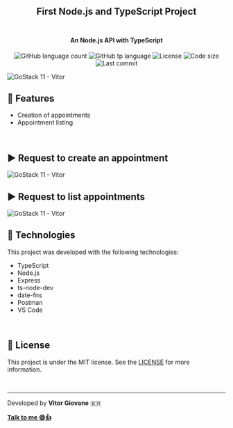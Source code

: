 <h2 align="center">
    <br>
    <br>
    First Node.js and TypeScript Project
    <br>
    <br>  
</h2>
<h4 align="center">An Node.js API with TypeScript</h4>
<p align="center">
  <img alt="GitHub language count" src="https://img.shields.io/github/languages/count/vitorgiovane/gostack11-first-node.js-ts-project?color=%2304D361">
  <img alt="GitHub tp language" src="https://img.shields.io/github/languages/top/vitorgiovane/gostack11-first-node.js-ts-project">
  <img alt="License" src="https://img.shields.io/badge/license-MIT-%2304D361">
  <img alt="Code size" src="https://img.shields.io/github/languages/code-size/vitorgiovane/gostack11-first-node.js-ts-project">
  <img alt="Last commit" src="https://img.shields.io/github/last-commit/vitorgiovane/gostack11-first-node.js-ts-project">
</p>

<img alt="GoStack 11 - Vitor" src="https://res.cloudinary.com/vitorgiovane/image/upload/v1586588476/GoStack%2011/79037498-06fa2380-7ba8-11ea-96d1-6d039f72f0cf_ikydr4.png" />  

<br>

## :gem: Features
- Creation of appointments
- Appointment listing

<br>

## :arrow_forward: Request to create an appointment
<img alt="GoStack 11 - Vitor" src="https://res.cloudinary.com/vitorgiovane/image/upload/v1588806050/GoStack%2011/2020-05-06_19-50_oghyuq.png" />

## :arrow_forward: Request to list appointments
<img alt="GoStack 11 - Vitor" src="https://res.cloudinary.com/vitorgiovane/image/upload/v1588806059/GoStack%2011/2020-05-06_19-51_j63xl2.png" />

## :rocket: Technologies
This project was developed with the following technologies:

- TypeScript
- Node.js
- Express
- ts-node-dev
- date-fns
- Postman
- VS Code

<br>

## :page_with_curl: License
This project is under the MIT license. See the [LICENSE](https://github.com/vitorgiovane/gostack11-first-node.js-ts-project/blob/master/LICENSE) for more information.

<br>

---
Developed by **Vitor Giovane** <span>&#x1f1e7;&#x1f1f7;</span>

**[Talk to me :smile::thumbsup:](https://www.linkedin.com/in/vitorgiovane)** 
